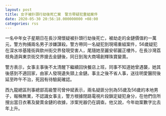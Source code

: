 ```yaml
---
layout: post
title: 女子被扑頭行劫後死亡案　警方帶疑犯重組案件
date: 2020-05-30 20:56:18.000000000 +08:00
categories: rss
---
```


一名中年女子星期日在長沙灣懷疑被扑頭行劫後死亡，被劫走的金鏈價值約一萬元，警方拘捕兩名男子涉嫌謀殺。警方帶同一名疑犯到現場重組案件，56歲疑犯在深水埗基隆街與欽州街交界發現受害人，尾隨她至麗安邨麗正樓外，在長沙灣荔枝角道與東京街交界搶去金鏈後，同日到淘大商場創輝珠寶變賣。

警方表示，女事主事後不太清醒下繼續回快餐店上班，同事不知道她曾遇襲，她其後感到不適回家，由家人發現遺失頸上金鏈。事主之後不省人事，送往明愛醫院後延至昨午不治，死因有待驗屍確認。

西九龍總區刑事總部高級警司曾仲斌表示，兩名疑匪分別為55歲及56歲的本地男子，報稱無業，不認識女事主，警方根據閉路電視片段鎖定疑犯身分，在他們住所搜出當日衣著及變賣金鏈的收據，涉案兇器仍在調查。他又說，今年劫案數字比去年上升。
